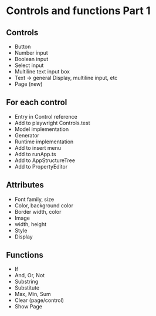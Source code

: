 Controls and functions Part 1
==============================

Controls
--------

  - Button
  - Number input
- Boolean input
- Select input
- Multiline text input box
- Text -> general Display, multiline input, etc
- Page (new)

For each control
----------------
- Entry in Control reference
- Add to playwright Controls.test
- Model implementation
- Generator
- Runtime implementation
- Add to insert menu
- Add to runApp.ts
- Add to AppStructureTree
- Add to PropertyEditor

Attributes
----------
- Font family, size
- Color, background color
- Border width, color
- Image
- width, height
- Style
- Display

Functions
---------

  - If
  - And, Or, Not
  - Substring
  - Substitute
  - Max, Min, Sum
- Clear (page/control)
- Show Page

